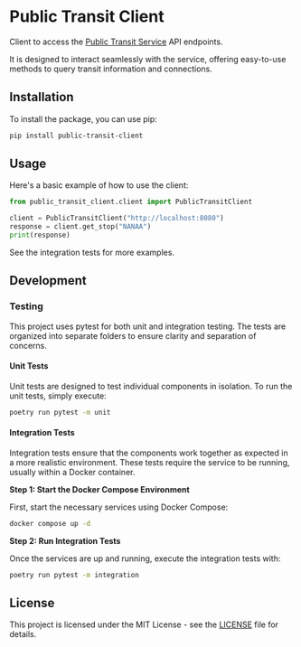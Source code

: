 # Public Transit Client

Client to access the [Public Transit Service](https://github.com/naviqore/public-transit-service) API endpoints.

It is designed to interact seamlessly with the service, offering easy-to-use methods to query
transit information and connections.

## Installation

To install the package, you can use pip:

```sh
pip install public-transit-client
```

## Usage

Here's a basic example of how to use the client:

```python
from public_transit_client.client import PublicTransitClient

client = PublicTransitClient("http://localhost:8080")
response = client.get_stop("NANAA")
print(response)
```

See the integration tests for more examples.

## Development

### Testing

This project uses pytest for both unit and integration testing. The tests are organized into separate folders to ensure
clarity and separation of concerns.

#### Unit Tests

Unit tests are designed to test individual components in isolation. To run the unit tests, simply execute:

```sh
poetry run pytest -m unit
```

#### Integration Tests

Integration tests ensure that the components work together as expected in a more realistic environment. These tests
require the service to be running, usually within a Docker container.

**Step 1: Start the Docker Compose Environment**

First, start the necessary services using Docker Compose:

```sh
docker compose up -d
```

**Step 2: Run Integration Tests**

Once the services are up and running, execute the integration tests with:

```sh
poetry run pytest -m integration
```

## License

This project is licensed under the MIT License - see the [LICENSE](LICENSE) file for details.
